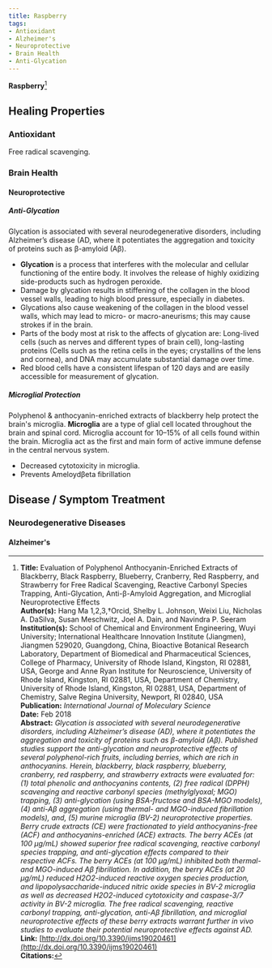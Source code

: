 ```yaml
---
title: Raspberry
tags:
- Antioxidant
- Alzheimer's
- Neuroprotective
- Brain Health
- Anti-Glycation
---
```

**Raspberry**[^1]

## Healing Properties

### Antioxidant

Free radical scavenging.

### Brain Health

#### Neuroprotective

##### Anti-Glycation

Glycation is associated with several neurodegenerative disorders, including Alzheimer’s disease (AD, where it potentiates the aggregation and toxicity of proteins such as β-amyloid (Aβ).

- **Glycation** is a process that interferes with the molecular and cellular functioning of the entire body.   It involves the release of highly oxidizing side-products such as hydrogen peroxide.
- Damage by glycation results in stiffening of the collagen in the blood vessel walls, leading to high blood pressure, especially in diabetes.
- Glycations also cause weakening of the collagen in the blood vessel walls, which may lead to micro- or macro-aneurisms; this may cause strokes if in the brain.
- Parts of the body most at risk to the affects of glycation are: Long-lived cells (such as nerves and different types of brain cell), long-lasting proteins (Cells such as the retina cells in the eyes; crystallins of the lens and cornea), and DNA may accumulate substantial damage over time. 
- Red blood cells have a consistent lifespan of 120 days and are easily accessible for measurement of glycation. 

##### Microglial Protection

Polyphenol & anthocyanin-enriched extracts of blackberry help protect the brain's microglia. **Microglia** are a type of glial cell located throughout the brain and spinal cord. Microglia account for 10–15% of all cells found within the brain. Microglia act as the first and main form of active immune defense in the central nervous system.

- Decreased cytotoxicity in microglia.
- Prevents Ameloydβeta fibrillation

## Disease / Symptom Treatment

### Neurodegenerative Diseases

#### Alzheimer's

[^1]: **Title:** Evaluation of Polyphenol Anthocyanin-Enriched Extracts of Blackberry, Black Raspberry, Blueberry, Cranberry, Red Raspberry, and Strawberry for Free Radical Scavenging, Reactive Carbonyl Species Trapping, Anti-Glycation, Anti-β-Amyloid Aggregation, and Microglial Neuroprotective Effects<br>**Author(s):**  Hang Ma 1,2,3,†Orcid, Shelby L. Johnson, Weixi Liu, Nicholas A. DaSilva, Susan Meschwitz, Joel A. Dain, and Navindra P. Seeram<br>**Institution(s):** School of Chemical and Environment Engineering, Wuyi University; International Healthcare Innovation Institute (Jiangmen), Jiangmen 529020, Guangdong, China, Bioactive Botanical Research Laboratory, Department of Biomedical and Pharmaceutical Sciences, College of Pharmacy, University of Rhode Island, Kingston, RI 02881, USA, George and Anne Ryan Institute for Neuroscience, University of Rhode Island, Kingston, RI 02881, USA, Department of Chemistry, University of Rhode Island, Kingston, RI 02881, USA, Department of Chemistry, Salve Regina University, Newport, RI 02840, USA<br>**Publication:** <i>International Journal of Moleculary Science</i><br>**Date:** Feb 2018<br>**Abstract:** <i>Glycation is associated with several neurodegenerative disorders, including Alzheimer’s disease (AD), where it potentiates the aggregation and toxicity of proteins such as β-amyloid (Aβ). Published studies support the anti-glycation and neuroprotective effects of several polyphenol-rich fruits, including berries, which are rich in anthocyanins. Herein, blackberry, black raspberry, blueberry, cranberry, red raspberry, and strawberry extracts were evaluated for: (1) total phenolic and anthocyanins contents, (2) free radical (DPPH) scavenging and reactive carbonyl species (methylglyoxal; MGO) trapping, (3) anti-glycation (using BSA-fructose and BSA-MGO models), (4) anti-Aβ aggregation (using thermal- and MGO-induced fibrillation models), and, (5) murine microglia (BV-2) neuroprotective properties. Berry crude extracts (CE) were fractionated to yield anthocyanins-free (ACF) and anthocyanins-enriched (ACE) extracts. The berry ACEs (at 100 μg/mL) showed superior free radical scavenging, reactive carbonyl species trapping, and anti-glycation effects compared to their respective ACFs. The berry ACEs (at 100 μg/mL) inhibited both thermal- and MGO-induced Aβ fibrillation. In addition, the berry ACEs (at 20 μg/mL) reduced H2O2-induced reactive oxygen species production, and lipopolysaccharide-induced nitric oxide species in BV-2 microglia as well as decreased H2O2-induced cytotoxicity and caspase-3/7 activity in BV-2 microglia. The free radical scavenging, reactive carbonyl trapping, anti-glycation, anti-Aβ fibrillation, and microglial neuroprotective effects of these berry extracts warrant further in vivo studies to evaluate their potential neuroprotective effects against AD.</i><br>**Link:** [http://dx.doi.org/10.3390/ijms19020461](http://dx.doi.org/10.3390/ijms19020461)<br>**Citations:**   